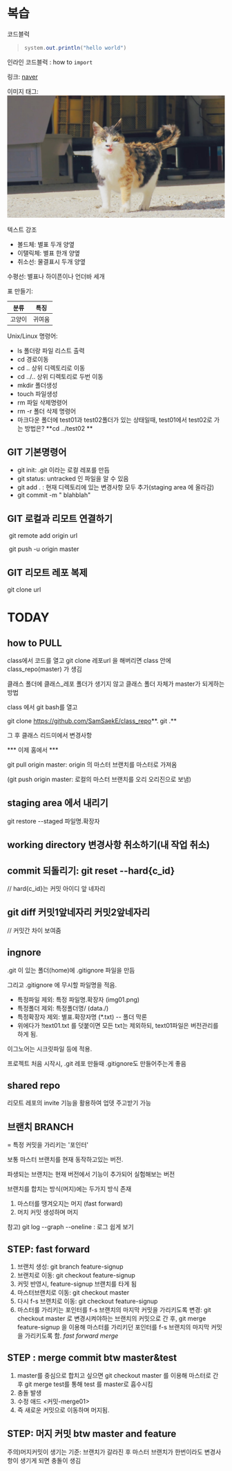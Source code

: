 # 복습

코드블럭

> ``` java
> system.out.println("hello world")
> ```

인라인 코드블럭 : how to ` import ` 

링크: [naver]( www.naver.com)

이미지 태그: ![고양이](git%20day02.assets/%EC%82%BC%EC%83%89%EC%9D%B4.jpg)

텍스트 강조

- 볼드체: 별표 두개 양옆
- 이탤릭체: 별표 한개 양옆
- 취소선: 물결표시 두개 양옆

수평선: 별표나 하이픈이나 언더바 세개

표 만들기:

| 분류   | 특징   |
| ------ | ------ |
| 고양이 | 귀여움 |

Unix/Linux 명령어:

- ls 폴더랑 파일 리스트 출력
- cd 경로이동
- cd .. 상위 디렉토리로 이동
- cd ../..  상위 디렉토리로 두번 이동
- mkdir 폴더생성
- touch 파일생성
- rm 파일 삭제명령어
- rm -r 폴더 삭제 명령어
- 마크다운 폴더에 test01과 test02폴더가 있는 상태일때, test01에서 test02로 가는 방법은?   **cd ../test02 **

## GIT 기본명령어

- git init: .git 이라는 로컬 레포를 만듬
- git status: untracked 인 파일을 알 수 있음
- git add . : 현재 디렉토리에 있는 변경사항 모두 추가(staging area 에 올라감)
- git commit -m " blahblah"

## GIT 로컬과 리모트 연결하기

​		git remote add origin url

​		git push -u origin master

## GIT 리모트 레포 복제

git clone url

# TODAY



## how to   **PULL** 

class에서 코드를 열고 git clone 레포url 을 해버리면 class 안에 class_repo(master) 가 생김

클래스 폴더에 클래스_레포 폴더가 생기지 않고 클래스 폴더 자체가 master가 되게하는 방법

class 에서 git bash를 열고

git clone https://github.com/SamSaekE/class_repo**. git .**

그 후 클래스 리드미에서 변경사항

*** 이제 홈에서  ***

git pull origin master: origin 의 마스터 브랜치를 마스터로 가져옴

(git push origin master:  로컬의 마스터 브랜치를 오리 오리진으로 보냄)



## staging area 에서 내리기

git restore --staged 파일명.확장자

## working directory 변경사항 취소하기(내 작업 취소)



## commit 되돌리기: git reset --hard{c_id}

 // hard{c_id}는 커밋 아이디 앞 네자리

## git diff 커밋1앞네자리 커밋2앞네자리

// 커밋간 차이 보여줌

## ingnore

.git 이 있는 폴더(home)에 .gitignore 파일을 만듬

그리고 .gitignore 에 무시할 파일명을 적음.

- 특정파일 제외: 특정 파일명.확장자 (img01.png)
- 특정폴더 제외: 특정폴더명/ (data./)
- 특정확장자 제외: 별표.확장자명 (*.txt) -- 폴더 막론
- 위에다가 !text01.txt 를 덧붙이면 모든 txt는 제외하되, text01파일은 버전관리를 하게 됨.

이그노어는 시크릿파일 등에 적용.

프로젝트 처음 시작시, .git 레포 만들때 .gitignore도 만들어주는게 좋음

##  shared repo

리모트 레포의 invite 기능을 활용하여 업뎃 주고받기 가능

## 브랜치 BRANCH

= 특정 커밋을 가리키는 '포인터'

보통 마스터 브랜치를 현재 동작하고있는 버전.

파생되는 브랜치는 현재 버전에서 기능이 추가되어 실험해보는 버전

 브랜치를 합치는 방식(머지)에는 두가지 방식 존재

1. 마스터를 땡겨오지는 머지 (fast forward)
2.  머치 커밋 생성하며 머지

참고) git log --graph --oneline : 로그 쉽게 보기

## **STEP**: fast forward

1. 브랜치 생성: git branch feature-signup
2. 브랜치로 이동: git checkout feature-signup
3. 커밋 반영시,  feature-signup 브랜치를 타게 됨
4. 마스터브랜치로 이동: git checkout master
5. 다시 f-s 브랜치로 이동: git checkout feature-signup
6. 마스터를 가리키는 포인터를 f-s 브랜치의 마지막 커밋을 가리키도록 변경: git checkout master 로 변경시켜야하는 브랜치의 커밋으로 간 후, git merge feature-signup 을 이용해 마스터를 가리키던 포인터를 f-s 브랜치의 마지막 커밋을 가리키도록 함. *fast forward merge*

## STEP : merge commit btw master&test

1. master를 중심으로 합치고 싶으면 git checkout master 를 이용해 마스터로 간 후 git merge test를 통해 test 를 master로 흡수시킴
2. 충돌 발생
3. 수정 애드 <커밋-merge01>
4. 즉 새로운 커밋으로 이동하며 머지됨.

## STEP: 머지 커밋 btw master and feature

주의)머지커밋이 생기는 기준: 브랜치가 갈라진 후 마스터 브랜치가 한번이라도 변경사항이 생기게 되면 충돌이 생김

